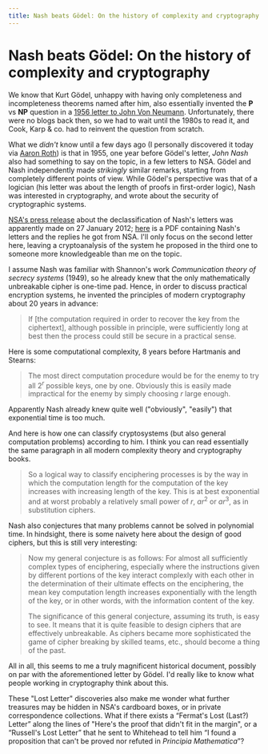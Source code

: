 ```yaml
---
title: Nash beats Gödel: On the history of complexity and cryptography
---
```


Nash beats Gödel: On the history of complexity and cryptography
===============================================================

We know that Kurt Gödel, unhappy with having only completeness and incompleteness theorems named after him, also essentially invented the <strong>P</strong> vs <strong>NP</strong> question in a <a href="http://rjlipton.wordpress.com/the-gdel-letter/">1956 letter to John Von Neumann</a>. Unfortunately, there were no blogs back then, so we had to wait until the 1980s to read it, and Cook, Karp & co. had to reinvent the question from scratch.

What we <em>didn't</em> know until a few days ago (I personally discovered it today via <a href="http://aaronsadventures.blogspot.com/2012/02/amazing-new-declassified-document.html">Aaron Roth</a>) is that in 1955, one year before Gödel's letter, <em>John Nash</em> also had something to say on the topic, in a few letters to NSA. Gödel and Nash independently made <em>strikingly</em> similar remarks, starting from completely different points of view. While Gödel's perspective was that of a logician (his letter was about the length of proofs in first-order logic), Nash was interested in cryptography, and wrote about the security of cryptographic systems.

<a href="http://www.nsa.gov/public_info/press_room/2012/nash_exhibit.shtml">NSA's press release</a> about the declassification of Nash's letters was apparently made on 27 January 2012; <a href="http://www.nsa.gov/public_info/_files/nash_letters/nash_letters1.pdf">here</a> is a PDF containing Nash's letters and the replies he got from NSA. I'll only focus on the second letter here, leaving a cryptoanalysis of the system he proposed in the third one to someone more knowledgeable than me on the topic.

I assume Nash was familiar with Shannon's work <em>Communication theory of secrecy systems</em> (1949), so he already knew that the only mathematically unbreakable cipher is one-time pad. Hence, in order to discuss practical encryption systems, he invented the principles of modern cryptography about 20 years in advance:

<blockquote>If [the computation required in order to recover the key from the ciphertext], although possible in principle, were sufficiently long at best then the process could still be secure in a practical sense.</blockquote>

Here is some computational complexity, 8 years before Hartmanis and Stearns:

<blockquote>The most direct computation procedure would be for the enemy to try all 2<sup><em>r</em></sup> possible keys, one by one. Obviously this is easily made impractical for the enemy by simply choosing <em>r</em> large enough.</blockquote>

Apparently Nash already knew quite well ("obviously", "easily") that exponential time is too much.

And here is how one can classify cryptosystems (but also general computation problems) according to him. I think you can read essentially the same paragraph in all modern complexity theory and cryptography books.

<blockquote>So a logical way to classify enciphering processes is by the way in which the computation length for the computation of the key increases with increasing length of the key. This is at best exponential and at worst probably a relatively small power of <em>r</em>, <em>ar</em><sup>2</sup> or <em>ar</em><sup>3</sup>, as in substitution ciphers.</blockquote>

Nash also conjectures that many problems cannot be solved in polynomial time. In hindsight, there is some naivety here about the design of good ciphers, but this is still very interesting:

<blockquote>Now my general conjecture is as follows: For almost all sufficiently complex types of enciphering, especially where the instructions given by different portions of the key interact complexly with each other in the determination of their ultimate effects on the enciphering, the mean key computation length increases exponentially with the length of the key, or in other words, with the information content of the key.

The significance of this general conjecture, assuming its truth, is easy to see. It means that it is quite feasible to design ciphers that are effectively unbreakable. As ciphers became more sophisticated the game of cipher breaking by skilled teams, etc., should become a thing of the past.</blockquote>

All in all, this seems to me a truly magnificent historical document, possibly on par with the aforementioned letter by Gödel. I'd really like to know what people working in cryptography think about this.

These "Lost Letter" discoveries also make me wonder what further treasures may be hidden in NSA's cardboard boxes, or in private correspondence collections. What if there exists a “Fermat's Lost (Last?) Letter” along the lines of "Here's the proof that didn't fit in the margin", or a “Russell's Lost Letter” that he sent to Whitehead to tell him “I found a proposition that can't be proved nor refuted in <em>Principia Mathematica</em>”?

